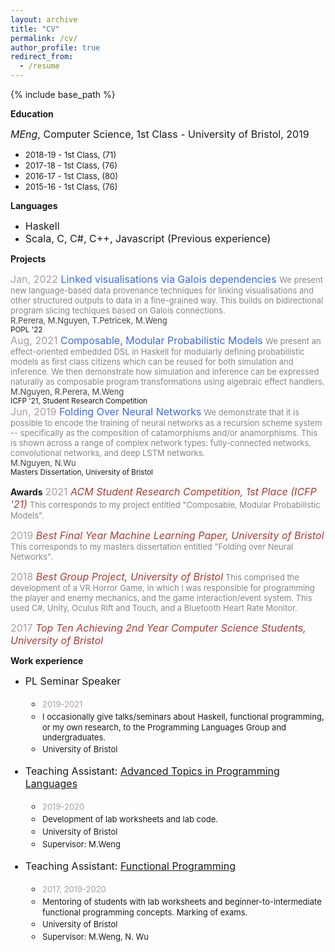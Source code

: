 ```yaml
---
layout: archive
title: "CV"
permalink: /cv/
author_profile: true
redirect_from:
  - /resume
---
```


{% include base_path %}

**Education**

<font size="3"> <i>MEng</i>, Computer Science, 1st Class - University of Bristol, 2019<br/> </font>

  * <font size="2">2018-19 - 1st Class, (71) </font>
  * <font size="2">2017-18 - 1st Class, (76) </font>
  * <font size="2">2016-17 - 1st Class, (80) </font>
  * <font size="2">2015-16 - 1st Class, (76) </font>

**Languages**
* <font size="3">Haskell </font>
* <font size="3">Scala, C, C#, C++, Javascript (Previous experience) </font>


**Projects**

<font size="3"><span style="color:#AA9E9D">Jan, 2022</span> <span style="color:#3C6BE4"> Linked visualisations via Galois dependencies </span></font>
<span style="color:#85868B"><font size="2"> We present new language-based data provenance techniques for linking visualisations and other structured
outputs to data in a fine-grained way. This builds on bidirectional program slicing techiques based on Galois connections. </font> </span><br/>
<span style="color:#44454A "><font size="2">R.Perera, M.Nguyen, T.Petricek, M.Weng </font> </span><br/>
<sup>POPL '22</sup><br/>
<font size="3"><span style="color:#AA9E9D">Aug, 2021</span> <span style="color:#3C6BE4"> Composable, Modular Probabilistic Models </span></font>
<span style="color:#85868B"><font size="2"> We present an effect-oriented embedded DSL in Haskell for modularly defining probabilistic models as first class citizens which can be reused for both simulation and inference. We then demonstrate how simulation and inference can be expressed naturally as composable program transformations using algebraic effect handlers.</font> </span><br/>
<span style="color:#44454A "><font size="2">M.Nguyen, R.Perera, M.Weng </font> </span><br/>
<sup>ICFP '21, Student Research Competition</sup><br/>
<font size="3"><span style="color:#AA9E9D">Jun, 2019</span> <span style="color:#3C6BE4"> Folding Over Neural Networks</span></font>
<span style="color:#85868B"><font size="2"> We demonstrate that it is possible to encode the training of neural networks as a recursion scheme system -- specifically as the composition of catamorphisms and/or anamorphisms. This is shown across a range of complex network types: fully-connected networks, convolutional networks, and deep LSTM networks.</font> </span><br/>
<span style="color:#44454A "><font size="2">M.Nguyen, N.Wu </font> </span><br/>
<sup>Masters Dissertation, University of Bristol</sup>

**Awards**
<font size="3"><span style="color:#AA9E9D">2021</span> <span style="color:#AE3C33"> <i>ACM Student Research Competition, 1st Place  (ICFP '21)</i></span></font>
<span style="color:#85868B"><font size="2"> This corresponds to my project entitled "Composable, Modular Probabilistic Models".</font>

<font size="3"><span style="color:#AA9E9D">2019</span> <span style="color:#AE3C33"> <i>Best Final Year Machine Learning Paper, University of Bristol</i></span></font>
<span style="color:#85868B"><font size="2"> This corresponds to my masters dissertation entitled "Folding over Neural Networks".</font>

<font size="3"><span style="color:#AA9E9D">2018</span> <span style="color:#AE3C33"> <i>Best Group Project, University of Bristol</i></span></font>
<span style="color:#85868B"><font size="2"> This comprised the development of a VR Horror Game, in which I was responsible for programming the player and enemy mechanics, and the game interaction/event system. This used C#, Unity, Oculus Rift and Touch, and a Bluetooth Heart Rate Monitor.</font>

<font size="3"><span style="color:#AA9E9D">2017</span> <span style="color:#AE3C33"> <i>Top Ten Achieving 2nd Year Computer Science Students, University of Bristol</i></span></font>  

**Work experience**
* <font size="3"> PL Seminar Speaker <br>
    * <font size="2"><span style="color:#AA9E9D">2019-2021</span></font>
    * <font size="2">I occasionally give talks/seminars about Haskell, functional programming, or my own research, to the Programming Languages Group and undergraduates. </font>
    * <font size="2">University of Bristol </font>

*  <font size="3">Teaching Assistant: <a href="https://www.bristol.ac.uk/unit-programme-catalogue/UnitDetails.jsa;jsessionid=523DFF5AD0E44080C9EBAD20F58B9DAE?ayrCode=20%2F21&unitCode=COMSM0066">Advanced Topics in Programming Languages</a> </font>
    * <font size="2"><span style="color:#AA9E9D">2019-2020</span></font>
    * <font size="2">Development of lab worksheets and lab code.</font>
    * <font size="2">University of Bristol </font>
    * <font size="2">Supervisor: M.Weng </font>

* <font size="3">Teaching Assistant: <a href="https://www.bris.ac.uk/unit-programme-catalogue/UnitDetails.jsa?unitCode=COMS10016">Functional Programming</a></font>
    * <font size="2"><span style="color:#AA9E9D">2017, 2019-2020</span></font>
    * <font size="2">Mentoring of students with lab worksheets and beginner-to-intermediate functional programming concepts. Marking of exams.</font>
    * <font size="2">University of Bristol </font>
    * <font size="2">Supervisor: M.Weng, N. Wu </font>

